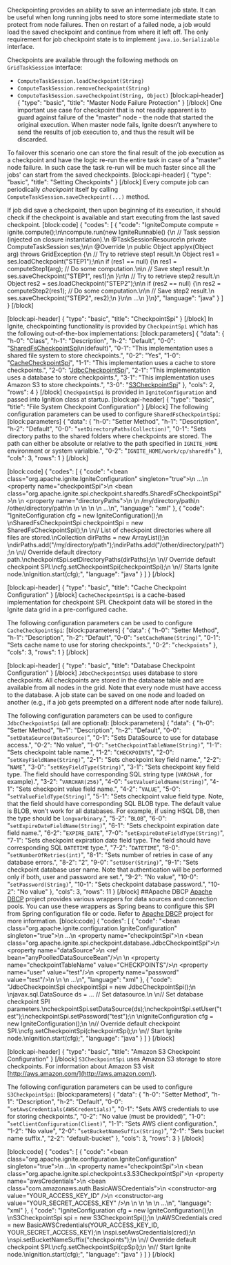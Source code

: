 <!--
  Licensed to the Apache Software Foundation (ASF) under one or more
  contributor license agreements.  See the NOTICE file distributed with
  this work for additional information regarding copyright ownership.
  The ASF licenses this file to You under the Apache License, Version 2.0
  (the "License"); you may not use this file except in compliance with
  the License.  You may obtain a copy of the License at

       http://www.apache.org/licenses/LICENSE-2.0

  Unless required by applicable law or agreed to in writing, software
  distributed under the License is distributed on an "AS IS" BASIS,
  WITHOUT WARRANTIES OR CONDITIONS OF ANY KIND, either express or implied.
  See the License for the specific language governing permissions and
  limitations under the License.
-->

Checkpointing provides an ability to save an intermediate job state. It can be useful when long running jobs need to store some intermediate state to protect from node failures. Then on restart of a failed node, a job would load the saved checkpoint and continue from where it left off. The only requirement for job checkpoint state is to implement `java.io.Serializable` interface.

Checkpoints are available through the following methods on `GridTaskSession` interface:
* `ComputeTaskSession.loadCheckpoint(String)`
* `ComputeTaskSession.removeCheckpoint(String)`
* `ComputeTaskSession.saveCheckpoint(String, Object)`
[block:api-header]
{
  "type": "basic",
  "title": "Master Node Failure Protection"
}
[/block]
One important use case for checkpoint that is not readily apparent is to guard against failure of the "master" node - the node that started the original execution. When master node fails, Ignite doesn’t anywhere to send the results of job execution to, and thus the result will be discarded.

To failover this scenario one can store the final result of the job execution as a checkpoint and have the logic re-run the entire task in case of a "master" node failure. In such case the task re-run will be much faster since all the jobs' can start from the saved checkpoints.
[block:api-header]
{
  "type": "basic",
  "title": "Setting Checkpoints"
}
[/block]
Every compute job can periodically *checkpoint* itself by calling `ComputeTaskSession.saveCheckpoint(...)` method.

If job did save a checkpoint, then upon beginning of its execution, it should check if the checkpoint is available and start executing from the last saved checkpoint.
[block:code]
{
  "codes": [
    {
      "code": "IgniteCompute compute = ignite.compute();\n\ncompute.run(new IgniteRunnable() {\n  // Task session (injected on closure instantiation).\n  @TaskSessionResource\n  private ComputeTaskSession ses;\n\n  @Override \n  public Object applyx(Object arg) throws GridException {\n    // Try to retrieve step1 result.\n    Object res1 = ses.loadCheckpoint(\"STEP1\");\n\n    if (res1 == null) {\n      res1 = computeStep1(arg); // Do some computation.\n\n      // Save step1 result.\n      ses.saveCheckpoint(\"STEP1\", res1);\n    }\n\n    // Try to retrieve step2 result.\n    Object res2 = ses.loadCheckpoint(\"STEP2\");\n\n    if (res2 == null) {\n      res2 = computeStep2(res1); // Do some computation.\n\n      // Save step2 result.\n      ses.saveCheckpoint(\"STEP2\", res2);\n    }\n\n    ...\n  }\n}",
      "language": "java"
    }
  ]
}
[/block]

[block:api-header]
{
  "type": "basic",
  "title": "CheckpointSpi"
}
[/block]
In Ignite, checkpointing functionality is provided by `CheckpointSpi` which has the following out-of-the-box implementations:
[block:parameters]
{
  "data": {
    "h-0": "Class",
    "h-1": "Description",
    "h-2": "Default",
    "0-0": "[SharedFsCheckpointSpi](#file-system-checkpoint-configuration)\n(default)",
    "0-1": "This implementation uses a shared file system to store checkpoints.",
    "0-2": "Yes",
    "1-0": "[CacheCheckpointSpi](#cache-checkpoint-configuration)",
    "1-1": "This implementation uses a cache to store checkpoints.",
    "2-0": "[JdbcCheckpointSpi](#database-checkpoint-configuration)",
    "2-1": "This implementation uses a database to store checkpoints.",
    "3-1": "This implementation uses Amazon S3 to store checkpoints.",
    "3-0": "[S3CheckpointSpi](#amazon-s3-checkpoint-configuration)"
  },
  "cols": 2,
  "rows": 4
}
[/block]
`CheckpointSpi` is provided in `IgniteConfiguration` and passed into Ignition class at startup. 
[block:api-header]
{
  "type": "basic",
  "title": "File System Checkpoint Configuration"
}
[/block]
The following configuration parameters can be used to configure `SharedFsCheckpointSpi`:
[block:parameters]
{
  "data": {
    "h-0": "Setter Method",
    "h-1": "Description",
    "h-2": "Default",
    "0-0": "`setDirectoryPaths(Collection)`",
    "0-1": "Sets directory paths to the shared folders where checkpoints are stored. The path can either be absolute or relative to the path specified in `IGNITE_HOME` environment or system varialble.",
    "0-2": "`IGNITE_HOME/work/cp/sharedfs`"
  },
  "cols": 3,
  "rows": 1
}
[/block]

[block:code]
{
  "codes": [
    {
      "code": "<bean class=\"org.apache.ignite.IgniteConfiguration\" singleton=\"true\">\n  ...\n  <property name=\"checkpointSpi\">\n    <bean class=\"org.apache.ignite.spi.checkpoint.sharedfs.SharedFsCheckpointSpi\">\n    <!-- Change to shared directory path in your environment. -->\n      <property name=\"directoryPaths\">\n        <list>\n          <value>/my/directory/path</value>\n          <value>/other/directory/path</value>\n        </list>\n      </property>\n    </bean>\n  </property>\n  ...\n</bean>",
      "language": "xml"
    },
    {
      "code": "IgniteConfiguration cfg = new IgniteConfiguration();\n \nSharedFsCheckpointSpi checkpointSpi = new SharedFsCheckpointSpi();\n \n// List of checkpoint directories where all files are stored.\nCollection<String> dirPaths = new ArrayList<String>();\n \ndirPaths.add(\"/my/directory/path\");\ndirPaths.add(\"/other/directory/path\");\n \n// Override default directory path.\ncheckpointSpi.setDirectoryPaths(dirPaths);\n \n// Override default checkpoint SPI.\ncfg.setCheckpointSpi(checkpointSpi);\n \n// Starts Ignite node.\nIgnition.start(cfg);",
      "language": "java"
    }
  ]
}
[/block]

[block:api-header]
{
  "type": "basic",
  "title": "Cache Checkpoint Configuration"
}
[/block]
`CacheCheckpointSpi` is a cache-based implementation for checkpoint SPI. Checkpoint data will be stored in the Ignite data grid in a pre-configured cache. 

The following configuration parameters can be used to configure `CacheCheckpointSpi`:
[block:parameters]
{
  "data": {
    "h-0": "Setter Method",
    "h-1": "Description",
    "h-2": "Default",
    "0-0": "`setCacheName(String)`",
    "0-1": "Sets cache name to use for storing checkpoints.",
    "0-2": "`checkpoints`"
  },
  "cols": 3,
  "rows": 1
}
[/block]

[block:api-header]
{
  "type": "basic",
  "title": "Database Checkpoint Configuration"
}
[/block]
`JdbcCheckpointSpi` uses database to store checkpoints. All checkpoints are stored in the database table and are available from all nodes in the grid. Note that every node must have access to the database. A job state can be saved on one node and loaded on another (e.g., if a job gets preempted on a different node after node failure).

The following configuration parameters can be used to configure `JdbcCheckpointSpi` (all are optional):
[block:parameters]
{
  "data": {
    "h-0": "Setter Method",
    "h-1": "Description",
    "h-2": "Default",
    "0-0": "`setDataSource(DataSource)`",
    "0-1": "Sets DataSource to use for database access.",
    "0-2": "No value",
    "1-0": "`setCheckpointTableName(String)`",
    "1-1": "Sets checkpoint table name.",
    "1-2": "`CHECKPOINTS`",
    "2-0": "`setKeyFieldName(String)`",
    "2-1": "Sets checkpoint key field name.",
    "2-2": "`NAME`",
    "3-0": "`setKeyFieldType(String)`",
    "3-1": "Sets checkpoint key field type. The field should have corresponding SQL string type (`VARCHAR` , for example).",
    "3-2": "`VARCHAR(256)`",
    "4-0": "`setValueFieldName(String)`",
    "4-1": "Sets checkpoint value field name.",
    "4-2": "`VALUE`",
    "5-0": "`setValueFieldType(String)`",
    "5-1": "Sets checkpoint value field type. Note, that the field should have corresponding SQL BLOB type. The default value is BLOB, won’t work for all databases. For example, if using HSQL DB, then the type should be `longvarbinary`.",
    "5-2": "`BLOB`",
    "6-0": "`setExpireDateFieldName(String)`",
    "6-1": "Sets checkpoint expiration date field name.",
    "6-2": "`EXPIRE_DATE`",
    "7-0": "`setExpireDateFieldType(String)`",
    "7-1": "Sets checkpoint expiration date field type. The field should have corresponding SQL `DATETIME` type.",
    "7-2": "`DATETIME`",
    "8-0": "`setNumberOfRetries(int)`",
    "8-1": "Sets number of retries in case of any database errors.",
    "8-2": "2",
    "9-0": "`setUser(String)`",
    "9-1": "Sets checkpoint database user name. Note that authentication will be performed only if both, user and password are set.",
    "9-2": "No value",
    "10-0": "`setPassword(String)`",
    "10-1": "Sets checkpoint database password.",
    "10-2": "No value"
  },
  "cols": 3,
  "rows": 11
}
[/block]
##Apache DBCP
[Apache DBCP](http://commons.apache.org/proper/commons-dbcp/) project provides various wrappers for data sources and connection pools. You can use these wrappers as Spring beans to configure this SPI from Spring configuration file or code. Refer to [Apache DBCP](http://commons.apache.org/proper/commons-dbcp/) project for more information.
[block:code]
{
  "codes": [
    {
      "code": "<bean class=\"org.apache.ignite.configuration.IgniteConfiguration\" singleton=\"true\">\n  ...\n  <property name=\"checkpointSpi\">\n    <bean class=\"org.apache.ignite.spi.checkpoint.database.JdbcCheckpointSpi\">\n      <property name=\"dataSource\">\n        <ref bean=\"anyPoolledDataSourceBean\"/>\n      </property>\n      <property name=\"checkpointTableName\" value=\"CHECKPOINTS\"/>\n      <property name=\"user\" value=\"test\"/>\n      <property name=\"password\" value=\"test\"/>\n    </bean>\n  </property>\n  ...\n</bean>",
      "language": "xml"
    },
    {
      "code": "JdbcCheckpointSpi checkpointSpi = new JdbcCheckpointSpi();\n \njavax.sql.DataSource ds = ... // Set datasource.\n \n// Set database checkpoint SPI parameters.\ncheckpointSpi.setDataSource(ds);\ncheckpointSpi.setUser(\"test\");\ncheckpointSpi.setPassword(\"test\");\n \nIgniteConfiguration cfg = new IgniteConfiguration();\n \n// Override default checkpoint SPI.\ncfg.setCheckpointSpi(checkpointSpi);\n \n// Start Ignite node.\nIgnition.start(cfg);",
      "language": "java"
    }
  ]
}
[/block]

[block:api-header]
{
  "type": "basic",
  "title": "Amazon S3 Checkpoint Configuration"
}
[/block]
`S3CheckpointSpi` uses Amazon S3 storage to store checkpoints. For information about Amazon S3 visit [http://aws.amazon.com/](http://aws.amazon.com/).

The following configuration parameters can be used to configure `S3CheckpointSpi`:
[block:parameters]
{
  "data": {
    "h-0": "Setter Method",
    "h-1": "Description",
    "h-2": "Default",
    "0-0": "`setAwsCredentials(AWSCredentials)`",
    "0-1": "Sets AWS credentials to use for storing checkpoints.",
    "0-2": "No value (must be provided)",
    "1-0": "`setClientConfiguration(Client)`",
    "1-1": "Sets AWS client configuration.",
    "1-2": "No value",
    "2-0": "`setBucketNameSuffix(String)`",
    "2-1": "Sets bucket name suffix.",
    "2-2": "default-bucket"
  },
  "cols": 3,
  "rows": 3
}
[/block]

[block:code]
{
  "codes": [
    {
      "code": "<bean class=\"org.apache.ignite.configuration.IgniteConfiguration\" singleton=\"true\">\n  ...\n  <property name=\"checkpointSpi\">\n    <bean class=\"org.apache.ignite.spi.checkpoint.s3.S3CheckpointSpi\">\n      <property name=\"awsCredentials\">\n        <bean class=\"com.amazonaws.auth.BasicAWSCredentials\">\n          <constructor-arg value=\"YOUR_ACCESS_KEY_ID\" />\n          <constructor-arg value=\"YOUR_SECRET_ACCESS_KEY\" />\n        </bean>\n      </property>\n    </bean>\n  </property>\n  ...\n</bean>",
      "language": "xml"
    },
    {
      "code": "IgniteConfiguration cfg = new IgniteConfiguration();\n \nS3CheckpointSpi spi = new S3CheckpointSpi();\n \nAWSCredentials cred = new BasicAWSCredentials(YOUR_ACCESS_KEY_ID, YOUR_SECRET_ACCESS_KEY);\n \nspi.setAwsCredentials(cred);\n \nspi.setBucketNameSuffix(\"checkpoints\");\n \n// Override default checkpoint SPI.\ncfg.setCheckpointSpi(cpSpi);\n \n// Start Ignite node.\nIgnition.start(cfg);",
      "language": "java"
    }
  ]
}
[/block]